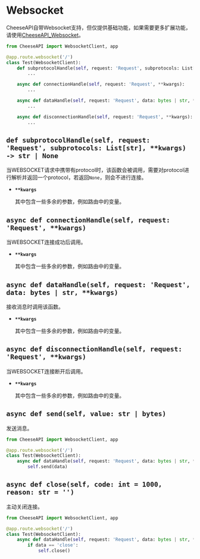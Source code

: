 # **Websocket**

CheeseAPI自带Websocket支持，但仅提供基础功能，如果需要更多扩展功能，请使用[CheeseAPI_Websocket](https://github.com/CheeseUnknown/CheeseAPI_Websocket)。

```python
from CheeseAPI import WebsocketClient, app

@app.route.websocket('/')
class Test(WebsocketClient):
    def subprotocolHandle(self, request: 'Request', subprotocols: List[str], **kwargs) -> str | None:
        ...

    async def connectionHandle(self, request: 'Request', **kwargs):
        ...

    async def dataHandle(self, request: 'Request', data: bytes | str, **kwargs):
        ...

    async def disconnectionHandle(self, request: 'Request', **kwargs):
        ...
```

## **`def subprotocolHandle(self, request: 'Request', subprotocols: List[str], **kwargs) -> str | None`**

当WEBSOCKET请求中携带有protocol时，该函数会被调用，需要对protocol进行解析并返回一个protocol，若返回`None`，则会不进行连接。

- **`**kwargs`**

    其中包含一些多余的参数，例如路由中的变量。

## **`async def connectionHandle(self, request: 'Request', **kwargs)`**

当WEBSOCKET连接成功后调用。

- **`**kwargs`**

    其中包含一些多余的参数，例如路由中的变量。

## **`async def dataHandle(self, request: 'Request', data: bytes | str, **kwargs)`**

接收消息时调用该函数。

- **`**kwargs`**

    其中包含一些多余的参数，例如路由中的变量。

## **`async def disconnectionHandle(self, request: 'Request', **kwargs)`**

当WEBSOCKET连接断开后调用。

- **`**kwargs`**

    其中包含一些多余的参数，例如路由中的变量。

## **`async def send(self, value: str | bytes)`**

发送消息。

```python
from CheeseAPI import WebsocketClient, app

@app.route.websocket('/')
class Test(WebsocketClient):
    async def dataHandle(self, request: 'Request', data: bytes | str, **kwargs):
        self.send(data)
```

## **`async def close(self, code: int = 1000, reason: str = '')`**

主动关闭连接。

```python
from CheeseAPI import WebsocketClient, app

@app.route.websocket('/')
class Test(WebsocketClient):
    async def dataHandle(self, request: 'Request', data: bytes | str, **kwargs):
        if data == 'close':
            self.close()
```

